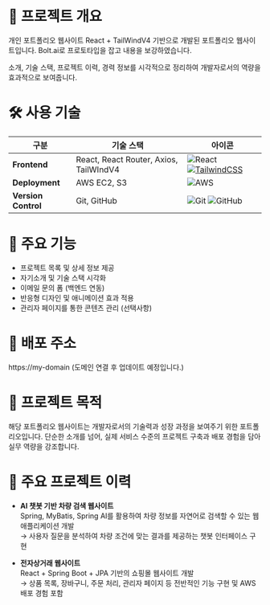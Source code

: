 # 🧾 프로젝트 개요
개인 포트폴리오 웹사이트
React + TailWindV4 기반으로 개발된 포트폴리오 웹사이트입니다.
Bolt.ai로 프로토타입을 잡고 내용을 보강하였습니다.

소개, 기술 스택, 프로젝트 이력, 경력 정보를 시각적으로 정리하여 개발자로서의 역량을 효과적으로 보여줍니다.


# 🛠️ 사용 기술

| 구분           | 기술 스택                                      | 아이콘 |
|----------------|------------------------------------------------|--------|
| **Frontend**   | React, React Router, Axios, TailWIndV4         | ![React](https://img.shields.io/badge/React-20232A?style=flat&logo=react&logoColor=61DAFB) [![TailwindCSS](https://img.shields.io/badge/TailwindCSS-38B2AC?style=flat&logo=tailwindcss&logoColor=white)](https://tailwindcss.com) |
| **Deployment** | AWS EC2, S3                                    | ![AWS](https://img.shields.io/badge/AWS-232F3E?style=flat&logo=amazonaws&logoColor=white) |
| **Version Control** | Git, GitHub                               | ![Git](https://img.shields.io/badge/Git-F05032?style=flat&logo=git&logoColor=white) ![GitHub](https://img.shields.io/badge/GitHub-181717?style=flat&logo=github&logoColor=white) |


# 📌 주요 기능
- 프로젝트 목록 및 상세 정보 제공
- 자기소개 및 기술 스택 시각화
- 이메일 문의 폼 (백엔드 연동)
- 반응형 디자인 및 애니메이션 효과 적용
- 관리자 페이지를 통한 콘텐츠 관리 (선택사항)


# 🚀 배포 주소
https://my-domain
(도메인 연결 후 업데이트 예정입니다.)


# 📂 프로젝트 목적
해당 포트폴리오 웹사이트는 개발자로서의 기술력과 성장 과정을 보여주기 위한 포트폴리오입니다.
단순한 소개를 넘어, 실제 서비스 수준의 프로젝트 구축과 배포 경험을 담아 실무 역량을 강조합니다.


# 📂 주요 프로젝트 이력

- **AI 챗봇 기반 차량 검색 웹사이트**  
  Spring, MyBatis, Spring AI를 활용하여 차량 정보를 자연어로 검색할 수 있는 웹 애플리케이션 개발  
  → 사용자 질문을 분석하여 차량 조건에 맞는 결과를 제공하는 챗봇 인터페이스 구현

- **전자상거래 웹사이트**  
  React + Spring Boot + JPA 기반의 쇼핑몰 웹사이트 개발  
  → 상품 목록, 장바구니, 주문 처리, 관리자 페이지 등 전반적인 기능 구현 및 AWS 배포 경험 포함


